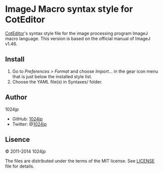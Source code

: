
ImageJ Macro syntax style for CotEditor
=========================================

[CotEditor][]'s syntax style file for the image processing program ImageJ macro language. This version is based on the official manual of ImageJ v1.46.

[CotEditor]: http://coteditor.github.io/


Install
----------------------

1. Go to *Preferences > Format* and choose *Import…* in the gear icon menu that is just below the installed style list.
2. Choose the YAML file(s) in Syntaxes/ folder.


Author
----------------------

1024jp

- GitHub: [1024jp](https://github.com/1024jp)
- Twitter: @[1024jp](https://twitter.com/1024jp)


Lisence
----------------------

© 2011-2014 1024jp

The files are distributed under the terms of the MIT license. See [LICENSE](LICENSE) file for details.

